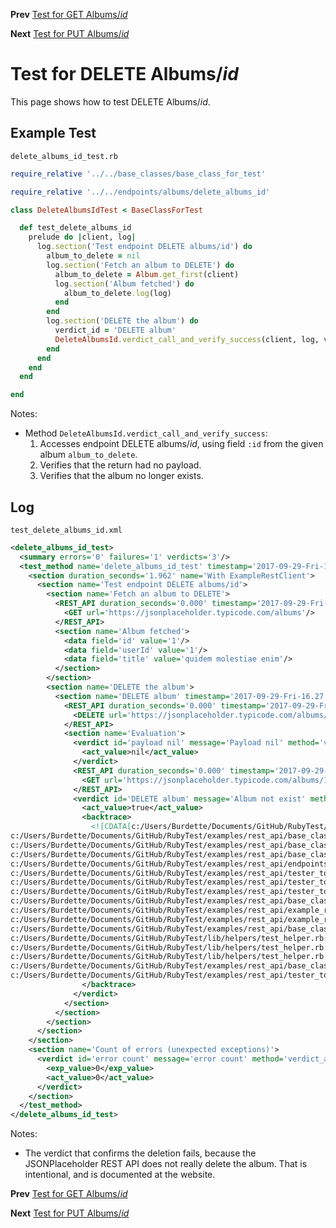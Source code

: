 <!--- GENERATED FILE, DO NOT EDIT --->
**Prev** [Test for GET Albums/_id_](./GetAlbumsId.md)

**Next** [Test for PUT Albums/_id_](./PutAlbumsId.md)


# Test for DELETE Albums/_id_

This page shows how to test DELETE Albums/_id_.

## Example Test

<code>delete_albums_id_test.rb</code>
```ruby
require_relative '../../base_classes/base_class_for_test'

require_relative '../../endpoints/albums/delete_albums_id'

class DeleteAlbumsIdTest < BaseClassForTest

  def test_delete_albums_id
    prelude do |client, log|
      log.section('Test endpoint DELETE albums/id') do
        album_to_delete = nil
        log.section('Fetch an album to DELETE') do
          album_to_delete = Album.get_first(client)
          log.section('Album fetched') do
            album_to_delete.log(log)
          end
        end
        log.section('DELETE the album') do
          verdict_id = 'DELETE album'
          DeleteAlbumsId.verdict_call_and_verify_success(client, log, verdict_id, album_to_delete)
        end
      end
    end
  end

end
```

Notes:

- Method `DeleteAlbumsId.verdict_call_and_verify_success`:
  1.  Accesses endpoint DELETE albums/_id_, using field `:id` from the given album `album_to_delete`.
  2.  Verifies that the return had no payload.
  3.  Verifies that the album no longer exists.

## Log

<code>test_delete_albums_id.xml</code>
```xml
<delete_albums_id_test>
  <summary errors='0' failures='1' verdicts='3'/>
  <test_method name='delete_albums_id_test' timestamp='2017-09-29-Fri-16.27.16.874'>
    <section duration_seconds='1.962' name='With ExampleRestClient'>
      <section name='Test endpoint DELETE albums/id'>
        <section name='Fetch an album to DELETE'>
          <REST_API duration_seconds='0.000' timestamp='2017-09-29-Fri-16.27.16.878'>
            <GET url='https://jsonplaceholder.typicode.com/albums'/>
          </REST_API>
          <section name='Album fetched'>
            <data field='id' value='1'/>
            <data field='userId' value='1'/>
            <data field='title' value='quidem molestiae enim'/>
          </section>
        </section>
        <section name='DELETE the album'>
          <section name='DELETE album' timestamp='2017-09-29-Fri-16.27.18.389'>
            <REST_API duration_seconds='0.000' timestamp='2017-09-29-Fri-16.27.18.389'>
              <DELETE url='https://jsonplaceholder.typicode.com/albums/1'/>
            </REST_API>
            <section name='Evaluation'>
              <verdict id='payload nil' message='Payload nil' method='verdict_assert_nil?' outcome='passed' volatile='false'>
                <act_value>nil</act_value>
              </verdict>
              <REST_API duration_seconds='0.000' timestamp='2017-09-29-Fri-16.27.18.718'>
                <GET url='https://jsonplaceholder.typicode.com/albums/1'/>
              </REST_API>
              <verdict id='DELETE album' message='Album not exist' method='verdict_refute?' outcome='failed' volatile='false'>
                <act_value>true</act_value>
                <backtrace>
                  <![CDATA[c:/Users/Burdette/Documents/GitHub/RubyTest/examples/rest_api/base_classes/base_class_for_resource.rb:25:in `verdict_not_exist?'
c:/Users/Burdette/Documents/GitHub/RubyTest/examples/rest_api/base_classes/endpoints/base_class_for_delete_id.rb:21:in `block (2 levels) in verdict_call_and_verify_success'
c:/Users/Burdette/Documents/GitHub/RubyTest/examples/rest_api/base_classes/endpoints/base_class_for_delete_id.rb:18:in `block in verdict_call_and_verify_success'
c:/Users/Burdette/Documents/GitHub/RubyTest/examples/rest_api/base_classes/endpoints/base_class_for_delete_id.rb:16:in `verdict_call_and_verify_success'
c:/Users/Burdette/Documents/GitHub/RubyTest/examples/rest_api/endpoints/albums/delete_albums_id.rb:14:in `verdict_call_and_verify_success'
c:/Users/Burdette/Documents/GitHub/RubyTest/examples/rest_api/tester_tour/tests/delete_albums_id_test.rb:19:in `block (3 levels) in test_delete_albums_id'
c:/Users/Burdette/Documents/GitHub/RubyTest/examples/rest_api/tester_tour/tests/delete_albums_id_test.rb:17:in `block (2 levels) in test_delete_albums_id'
c:/Users/Burdette/Documents/GitHub/RubyTest/examples/rest_api/tester_tour/tests/delete_albums_id_test.rb:9:in `block in test_delete_albums_id'
c:/Users/Burdette/Documents/GitHub/RubyTest/examples/rest_api/base_classes/base_class_for_test.rb:13:in `block (2 levels) in prelude'
c:/Users/Burdette/Documents/GitHub/RubyTest/examples/rest_api/example_rest_client.rb:18:in `block in with'
c:/Users/Burdette/Documents/GitHub/RubyTest/examples/rest_api/example_rest_client.rb:14:in `with'
c:/Users/Burdette/Documents/GitHub/RubyTest/examples/rest_api/base_classes/base_class_for_test.rb:12:in `block in prelude'
c:/Users/Burdette/Documents/GitHub/RubyTest/lib/helpers/test_helper.rb:23:in `block (2 levels) in test'
c:/Users/Burdette/Documents/GitHub/RubyTest/lib/helpers/test_helper.rb:22:in `block in test'
c:/Users/Burdette/Documents/GitHub/RubyTest/lib/helpers/test_helper.rb:21:in `test'
c:/Users/Burdette/Documents/GitHub/RubyTest/examples/rest_api/base_classes/base_class_for_test.rb:11:in `prelude'
c:/Users/Burdette/Documents/GitHub/RubyTest/examples/rest_api/tester_tour/tests/delete_albums_id_test.rb:8:in `test_delete_albums_id']]>
                </backtrace>
              </verdict>
            </section>
          </section>
        </section>
      </section>
    </section>
    <section name='Count of errors (unexpected exceptions)'>
      <verdict id='error count' message='error count' method='verdict_assert_equal?' outcome='passed' volatile='true'>
        <exp_value>0</exp_value>
        <act_value>0</act_value>
      </verdict>
    </section>
  </test_method>
</delete_albums_id_test>
```

Notes:

- The verdict that confirms the deletion fails, because the JSONPlaceholder REST API does not really delete the album.  That is intentional, and is documented at the website.

**Prev** [Test for GET Albums/_id_](./GetAlbumsId.md)

**Next** [Test for PUT Albums/_id_](./PutAlbumsId.md)

